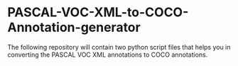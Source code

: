 # PASCAL-VOC-XML-to-COCO-Annotation-generator
The following repository will contain two python script files that helps you in converting the PASCAL VOC XML annotations to COCO annotations.
